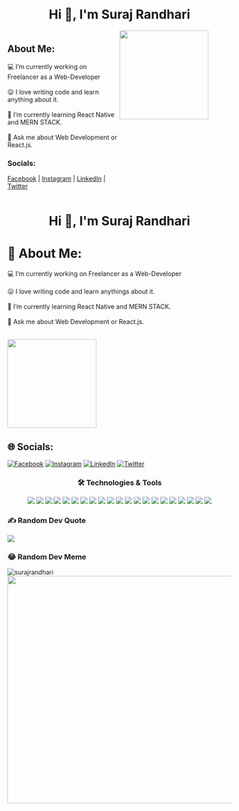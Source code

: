 <h1 align="center">Hi 👋, I'm Suraj Randhari</h1>

<div style="display: flex; flex-wrap: wrap;">
  <div style="flex: 1; max-width: 50%;">
    <h2>About Me:</h2>
    <p>💻 I’m currently working on Freelancer as a Web-Developer<br><br>😛 I love writing code and learn anything about it.<br><br>🤩 I’m currently learning React Native and MERN STACK.<br><br>💬 Ask me about Web Development or React.js.</p>
    <h3>Socials:</h3>
    <p>
      <a href="https://facebook.com/https://www.facebook.com/surajrandharioffecial/">Facebook</a>
      |
      <a href="https://instagram.com/https://www.instagram.com/suraj_randhari_/">Instagram</a>
      |
      <a href="https://linkedin.com/in/https://www.linkedin.com/in/suraj-randhari/">LinkedIn</a>
      |
      <a href="https://twitter.com/https://twitter.com/SurajRandhari">Twitter</a>
    </p>
  </div>
  <div style="flex: 1; max-width: 50%;">
    <img src="https://krisschool.in/wp-content/uploads/2022/10/full-stack-web-developer.svg" width="200px">
  </div>
</div>

<h1 align="center">Hi 👋, I'm Suraj Randhari</h1>

# 💫 About Me:
💻 I’m currently working on Freelancer as a Web-Developer<br><br>😛 I love writing code and learn anythings about it.<br><br>🤩 I’m currently learning React Native and MERN STACK.<br><br>💬 Ask me about Web Development or React.js.<br><br>

<img src="https://krisschool.in/wp-content/uploads/2022/10/full-stack-web-developer.svg" width="200px">
<!-- https://krisschool.in/wp-content/uploads/2022/10/full-stack-web-developer.svg -->

## 🌐 Socials:
[![Facebook](https://img.shields.io/badge/Facebook-%231877F2.svg?logo=Facebook&logoColor=white)](https://facebook.com/https://www.facebook.com/surajrandharioffecial/) [![Instagram](https://img.shields.io/badge/Instagram-%23E4405F.svg?logo=Instagram&logoColor=white)](https://instagram.com/https://www.instagram.com/suraj_randhari_/) [![LinkedIn](https://img.shields.io/badge/LinkedIn-%230077B5.svg?logo=linkedin&logoColor=white)](https://linkedin.com/in/https://www.linkedin.com/in/suraj-randhari/) [![Twitter](https://img.shields.io/badge/Twitter-%231DA1F2.svg?logo=Twitter&logoColor=white)](https://twitter.com/https://twitter.com/SurajRandhari) 

<!-- # 💻 Tech Stack:
![HTML5](https://img.shields.io/badge/html5-%23E34F26.svg?style=flat&logo=html5&logoColor=white) ![CSS3](https://img.shields.io/badge/css3-%231572B6.svg?style=flat&logo=css3&logoColor=white) ![JavaScript](https://img.shields.io/badge/javascript-%23323330.svg?style=flat&logo=javascript&logoColor=%23F7DF1E) ![C++](https://img.shields.io/badge/c++-%2300599C.svg?style=flat&logo=c%2B%2B&logoColor=white) ![Java](https://img.shields.io/badge/java-%23ED8B00.svg?style=flat&logo=java&logoColor=white) ![TypeScript](https://img.shields.io/badge/typescript-%23007ACC.svg?style=flat&logo=typescript&logoColor=white) ![Azure](https://img.shields.io/badge/azure-%230072C6.svg?style=flat&logo=azure-devops&logoColor=white) ![Google Cloud](https://img.shields.io/badge/Google%20Cloud-%234285F4.svg?style=flat&logo=google-cloud&logoColor=white) ![DigitalOcean](https://img.shields.io/badge/DigitalOcean-%230167ff.svg?style=flat&logo=digitalOcean&logoColor=white) ![React](https://img.shields.io/badge/react-%2320232a.svg?style=flat&logo=react&logoColor=%2361DAFB) ![React Native](https://img.shields.io/badge/react_native-%2320232a.svg?style=flat&logo=react&logoColor=%2361DAFB) ![Redux](https://img.shields.io/badge/redux-%23593d88.svg?style=flat&logo=redux&logoColor=white) ![NodeJS](https://img.shields.io/badge/node.js-6DA55F?style=flat&logo=node.js&logoColor=white) ![Next JS](https://img.shields.io/badge/Next-black?style=flat&logo=next.js&logoColor=white) ![.Net](https://img.shields.io/badge/.NET-5C2D91?style=flat&logo=.net&logoColor=white) ![Bootstrap](https://img.shields.io/badge/bootstrap-%23563D7C.svg?style=flat&logo=bootstrap&logoColor=white) ![SQLite](https://img.shields.io/badge/sqlite-%2307405e.svg?style=flat&logo=sqlite&logoColor=white) ![Adobe Photoshop](https://img.shields.io/badge/adobephotoshop-%2331A8FF.svg?style=flat&logo=adobephotoshop&logoColor=white) ![Canva](https://img.shields.io/badge/Canva-%2300C4CC.svg?style=flat&logo=Canva&logoColor=white) 	![Figma](https://img.shields.io/badge/figma-%23F24E1E.svg?style=flat&logo=figma&logoColor=white) ![Notion](https://img.shields.io/badge/Notion-%23000000.svg?style=flat&logo=notion&logoColor=white) ![React Router](https://img.shields.io/badge/React_Router-CA4245?style=flat&logo=react-router&logoColor=white) -->

<h3 align="center">
  🛠️ Technologies & Tools
</h3>
<p align="center">
  <img src="https://img.shields.io/badge/HTML5-E34F26?style=flat&logo=HTML5&logoColor=white&labelColor=lightgray">
  <img src="https://img.shields.io/badge/CSS-1572B6?style=flat&logo=CSS3&logoColor=white&labelColor=lightgray">
  <img src="https://img.shields.io/badge/React-61DAFB?style=flat&logo=react&logoColor=white&labelColor=inactive">
  <img src="https://img.shields.io/badge/Node.Js-brightgreen?style=flat&logo=node.js&logoColor=white&labelColor=lightgray">
  <img src="https://img.shields.io/badge/JavaScript-F7DF1E?style=flat&logo=JavaScript&logoColor=white&labelColor=lightgray">
  <img src="https://img.shields.io/badge/TypeScript-3178C6?style=flat&logo=TypeScript&logoColor=white&labelColor=lightgray">
  <img src="https://img.shields.io/badge/redux-%23593d88.svg?style=flat&logo=redux&logoColor=white&labelColor=inactive">
  <img src="https://img.shields.io/badge/React_Router-CA4245?style=flat&logo=react-router&logoColor=white&labelColor=inactive">
  <img src="https://img.shields.io/badge/bootstrap-%23563D7C.svg?style=flat&logo=bootstrap&logoColor=white&labelColor=lightgray">
  <img src="https://img.shields.io/badge/MongoDB-47A248?style=flat&logo=MongoDB&logoColor=white&labelColor=lightgray">
  <img src="https://img.shields.io/badge/c++-%2300599C.svg?style=flat&logo=c%2B%2B&logoColor=white&labelColor=lightgray">
  <img src="https://img.shields.io/badge/Java-007396?style=flat&logo=Java&logoColor=white&labelColor=lightgray">
  <img src="https://img.shields.io/badge/.NET-5C2D91?style=flat&logo=.net&logoColor=white&labelColor=lightgray">
<!--   <img src="https://img.shields.io/badge/Redis-DC382D?style=flat&logo=Redis&logoColor=white&labelColor=lightgray"> -->
  <img src="https://img.shields.io/badge/Canva-%2300C4CC.svg?style=flat&logo=Canva&logoColor=white&labelColor=lightgray">
  <img src="https://img.shields.io/badge/figma-%23F24E1E.svg?style=flat&logo=figma&logoColor=white&labelColor=lightgray">
  <img src="https://img.shields.io/badge/Notion-%23000000.svg?style=flat&logo=notion&logoColor=white&labelColor=lightgray">
<!--   <img src="https://img.shields.io/badge/adobephotoshop-%2331A8FF.svg?style=flat&logo=adobephotoshop&logoColor=whit&labelColor=lightgray"> -->
  <img src="https://img.shields.io/badge/GitHub%20Actions-2088FF?style=flat&logo=GitHub%20Actions&logoColor=white&labelColor=lightgray">
  <img src="https://img.shields.io/badge/Google%20Cloud-4285F4?style=flat&logo=Google%20Cloud&logoColor=white&labelColor=lightgray">
  <img src="https://img.shields.io/badge/azure-%230072C6.svg?style=flat&logo=azure-devops&logoColor=white&labelColor=lightgray">
<!--   <img src="https://img.shields.io/badge/Amazon%20AWS-232F3E?style=flat&logo=Amazon%20AWS&logoColor=white&labelColor=lightgray"> -->
  <img src="https://img.shields.io/badge/DigitalOcean-0080FF?style=flat&logo=DigitalOcean&logoColor=white&labelColor=lightgray">
<!--   <img src="https://img.shields.io/badge/Heroku-430098?style=flat&logo=Heroku&logoColor=white&labelColor=lightgray"> -->
  <img src="https://img.shields.io/badge/sqlite-%2307405e.svg?style=flat&logo=sqlite&logoColor=white">
</p>

### ✍️ Random Dev Quote
![](https://quotes-github-readme.vercel.app/api?type=horizontal&theme=radical)

### 😂 Random Dev Meme

<p><img align="left" src="https://github-readme-stats.vercel.app/api/top-langs?username=surajrandhari&show_icons=true&locale=en&layout=compact" alt="surajrandhari" /></p>
<img src="https://random-memer.herokuapp.com/" width="512px"/>



<!-- Proudly created with GPRM ( https://gprm.itsvg.in ) -->
